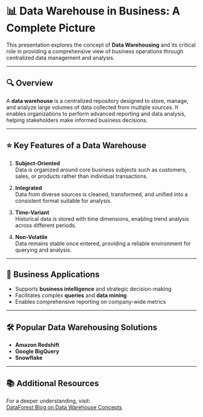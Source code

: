 # 📊 Data Warehouse in Business: A Complete Picture

This presentation explores the concept of **Data Warehousing** and its critical role in providing a comprehensive view of business operations through centralized data management and analysis.

---

## 🔍 Overview

A **data warehouse** is a centralized repository designed to store, manage, and analyze large volumes of data collected from multiple sources. It enables organizations to perform advanced reporting and data analysis, helping stakeholders make informed business decisions.

---

## ⭐ Key Features of a Data Warehouse

1. **Subject-Oriented**  
   Data is organized around core business subjects such as customers, sales, or products rather than individual transactions.

2. **Integrated**  
   Data from diverse sources is cleaned, transformed, and unified into a consistent format suitable for analysis.

3. **Time-Variant**  
   Historical data is stored with time dimensions, enabling trend analysis across different periods.

4. **Non-Volatile**  
   Data remains stable once entered, providing a reliable environment for querying and analysis.

---

## 💼 Business Applications

- Supports **business intelligence** and strategic decision-making  
- Facilitates complex **queries** and **data mining**  
- Enables comprehensive reporting on company-wide metrics  

---

## 🛠 Popular Data Warehousing Solutions

- **Amazon Redshift**  
- **Google BigQuery**  
- **Snowflake**  

---

## 📚 Additional Resources

For a deeper understanding, visit:  
[DataForest Blog on Data Warehouse Concepts](https://dataforest.ai/blog/data-warehouse-concepts-building-a-library)

